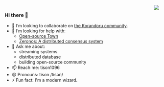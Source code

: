 <img align="right" src="https://github-readme-stats.vercel.app/api?username=tisonkun&show_icons=true&icon_color=CE1D2D&text_color=718096&bg_color=00000000&hide_title=true&hide_border=true" />

### Hi there 👋

- 👯 I’m looking to collaborate on [the Korandoru community](https://github.com/korandoru/town).
- 🤔 I’m looking for help with:
  - [Open-source Town](https://github.com/korandoru/town)
  - [Zeronos: A distributed consensus system](https://github.com/korandoru/zeronos)
- 💬 Ask me about:
  - streaming systems
  - distributed database
  - building open-source community
- 📫 Reach me: tison1096
- 😄 Pronouns: tison /tisən/
- ⚡ Fun fact: I'm a modern wizard.
